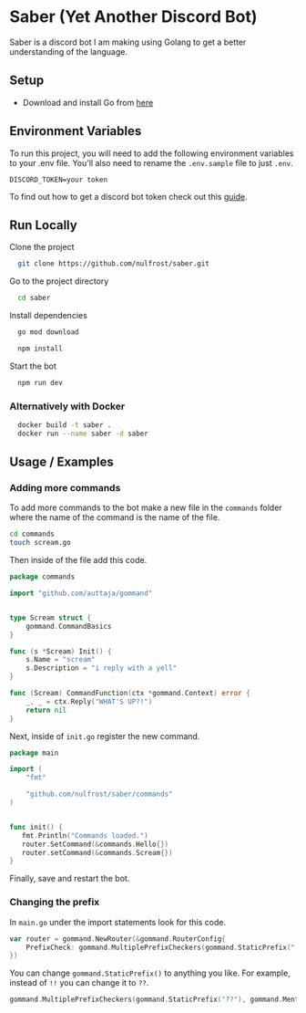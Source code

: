 # Saber (Yet Another Discord Bot)

Saber is a discord bot I am making using Golang to get a better understanding of the language.

## Setup

- Download and install Go from [here](https://golang.org/)

## Environment Variables

To run this project, you will need to add the following environment variables to your .env file. You'll also need to rename the `.env.sample` file to just `.env`.

`DISCORD_TOKEN=your token`

To find out how to get a discord bot token check out this [guide](https://discordjs.guide/preparations/setting-up-a-bot-application.html#creating-your-bot).

## Run Locally

Clone the project

```bash
  git clone https://github.com/nulfrost/saber.git
```

Go to the project directory

```bash
  cd saber
```

Install dependencies

```bash
  go mod download
```

```bash
  npm install
```

Start the bot

```bash
  npm run dev
```

### Alternatively with Docker

```bash
  docker build -t saber .
  docker run --name saber -d saber
```

## Usage / Examples

### Adding more commands

To add more commands to the bot make a new file in the `commands` folder where the name of the command is the name of the file.

```bash
cd commands
touch scream.go
```

Then inside of the file add this code.

```go
package commands

import "github.com/auttaja/gommand"


type Scream struct {
	gommand.CommandBasics
}

func (s *Scream) Init() {
	s.Name = "scream"
	s.Description = "i reply with a yell"
}

func (Scream) CommandFunction(ctx *gommand.Context) error {
	_, _ = ctx.Reply("WHAT'S UP?!")
	return nil
}
```

Next, inside of `init.go` register the new command.

```go
package main

import (
	"fmt"

	"github.com/nulfrost/saber/commands"
)


func init() {
   fmt.Println("Commands loaded.")
   router.SetCommand(&commands.Hello{})
   router.setCommand(&commands.Scream{})
}
```

Finally, save and restart the bot.

### Changing the prefix

In `main.go` under the import statements look for this code.

```go
var router = gommand.NewRouter(&gommand.RouterConfig{
	PrefixCheck: gommand.MultiplePrefixCheckers(gommand.StaticPrefix("!!"), gommand.MentionPrefix),
})
```

You can change `gommand.StaticPrefix()` to anything you like. For example, instead of `!!` you can change it to `??`.

```go
gommand.MultiplePrefixCheckers(gommand.StaticPrefix("??"), gommand.MentionPrefix)
```
